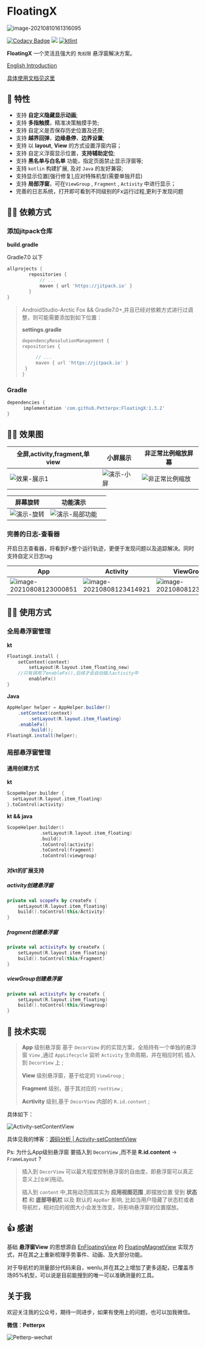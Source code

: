 # FloatingX



![image-20210810161316095](https://tva1.sinaimg.cn/large/008i3skNly1gtbrg85hlhj61040k80ui02.jpg)

[![Codacy Badge](https://api.codacy.com/project/badge/Grade/a9edd107b5444b7ca31738f5a96b3cb9)](https://app.codacy.com/gh/Petterpx/FloatingX?utm_source=github.com&utm_medium=referral&utm_content=Petterpx/FloatingX&utm_campaign=Badge_Grade_Settings)
[![](https://jitpack.io/v/Petterpx/FloatingX.svg)](https://jitpack.io/#Petterpx/FloatingX)  [![ktlint](https://img.shields.io/badge/code%20style-%E2%9D%A4-FF4081.svg)](https://ktlint.github.io/) 

**FloatingX** 一个灵活且强大的 `免权限` 悬浮窗解决方案。

[English Introduction](https://github.com/Petterpx/FloatingX/blob/main/README_EN.md)

[具体使用文档见这里](https://cskf7l0wab.feishu.cn/wiki/wikcnLLBCe3fIDUTAzrEg754tzc)

## 👏 特性 

- 支持 **自定义隐藏显示动画**;
- 支持 **多指触摸**，精准决策触摸手势;
- 支持 自定义是否保存历史位置及还原;
- 支持 **越界回弹**，**边缘悬停**，**边界设置**;
- 支持 以 **layout**, **View**  的方式设置浮窗内容；
- 支持 自定义浮窗显示位置，**支持辅助定位**;
- 支持 **黑名单与白名单** 功能，指定页面禁止显示浮窗等;
- 支持 `kotlin` 构建扩展, 及对 `Java` 的友好兼容;
- 支持显示位置[强行修复],应对特殊机型(需要单独开启)
- 支持 **局部浮窗**，可在`ViewGroup` , `Fragment` , `Activity` 中进行显示；
- 完善的日志系统，打开即可看到不同级别的Fx运行过程,更利于发现问题

## 👨‍💻‍ 依赖方式

### 添加jitpack仓库

**build.gradle**

Gradle7.0 以下

```groovy
allprojects {
		repositories {
			// ...
			maven { url 'https://jitpack.io' }
		}
}
```

> AndroidStudio-Arctic Fox && Gradle7.0+,并且已经对依赖方式进行过调整，则可能需要添加到如下位置：
>
> **settings.gradle**
>
> ```groovy
> dependencyResolutionManagement {
> repositories {
> 
>      // ...
>      maven { url 'https://jitpack.io' }
>  }
> }
> ```

### Gradle

```groovy
dependencies {
	  implementation 'com.github.Petterpx:FloatingX:1.3.2'
}
```


## 🏄‍♀️ 效果图

| 全屏,activity,fragment,单view                                | 小屏展示                                                     | 非正常比例缩放屏幕                                           |
| ------------------------------------------------------------ | ------------------------------------------------------------ | ------------------------------------------------------------ |
| ![效果-展示1](https://github.com/Petterpx/FloatingX/blob/main/image/fx-api-simple.gif?raw=true) | ![演示-小屏](https://github.com/Petterpx/FloatingX/blob/main/image/fx-small-gif.gif?raw=true) | ![非正常比例缩放](https://github.com/Petterpx/FloatingX/blob/main/image/fx-view-deformed-simple.gif?raw=true) |

| 屏幕旋转                                                     | 功能演示                                                     |      |
| ------------------------------------------------------------ | ------------------------------------------------------------ | ---- |
| ![演示-旋转](https://github.com/Petterpx/FloatingX/blob/main/image/fx-rotate-simple.gif?raw=true) | ![演示-局部功能](https://github.com/Petterpx/FloatingX/blob/main/image/fx-api-simple.gif?raw=true) |      |

### 完善的日志-查看器

开启日志查看器，将看到Fx整个运行轨迹，更便于发现问题以及追踪解决。同时支持自定义日志tag

| App                                                          | Activity                                                     | ViewGroup                                                    |
| ------------------------------------------------------------ | ------------------------------------------------------------ | ------------------------------------------------------------ |
| ![image-20210808123000851](https://tva1.sinaimg.cn/large/008i3skNly1gtbk1ujkqfj31160s8444.jpg) | ![image-20210808123414921](https://tva1.sinaimg.cn/large/008i3skNly1gt99vralyqj313o0r4jwk.jpg) | ![image-20210808123553402](https://tva1.sinaimg.cn/large/008i3skNly1gt99xfpfwgj311y0jctc8.jpg) |



## 👨‍🔧‍ 使用方式

### 全局悬浮窗管理

**kt**

```kotlin
FloatingX.install {
	setContext(context)
        setLayout(R.layout.item_floating_new)
  	//只有调用了enableFx(),后续才会自动插入activity中
        enableFx()
}
```

**Java**

```java
AppHelper helper = AppHelper.builder()
	.setContext(context)
        .setLayout(R.layout.item_floating)
	.enableFx()
        .build();
FloatingX.install(helper);
```



### 局部悬浮窗管理

#### 通用创建方式

**kt**

```kotlin
ScopeHelper.builder {
  setLayout(R.layout.item_floating)
}.toControl(activity)
```

**kt && java**

```kotlin
ScopeHelper.builder()
            .setLayout(R.layout.item_floating)
            .build()
            .toControl(activity)
            .toControl(fragment)
            .toControl(viewgroup)
```

#### 对kt的扩展支持

##### activity创建悬浮窗

```kotlin
private val scopeFx by createFx {
    setLayout(R.layout.item_floating)
    build().toControl(this/Activity)
}

```

##### fragment创建悬浮窗

```kotlin
private val activityFx by createFx {
    setLayout(R.layout.item_floating)
    build().toControl(this/Fragment)
}
```

##### viewGroup创建悬浮窗

```kotlin
private val activityFx by createFx {
    setLayout(R.layout.item_floating)
    build().toControl(this/Viewgroup)
}
```

## 🤔 技术实现

> **App** 级别悬浮窗 基于 `DecorView` 的的实现方案，全局持有一个单独的悬浮窗 `View` ,通过 `AppLifecycle` 监听 `Activity` 生命周期，并在相应时机 插入到 `DecorView` 上 ;
>
> **View** 级别悬浮窗，基于给定的 `ViewGroup` ;
>
> **Fragment** 级别，基于其对应的 `rootView` ;
>
> **Acrtivity** 级别,基于 `DecorView` 内部的 `R.id.content` ;

具体如下：

<img src="https://tva1.sinaimg.cn/large/008i3skNly1gr20ks7780j30rc0i5dim.jpg" alt="Activity-setContentView"  />

具体见我的博客：[源码分析 | Activity-setContentView](https://juejin.cn/post/6897453195342610445) 

Ps: 为什么App级别悬浮窗 要插入到 `DecorView` ,而不是 **R.id.content** -> `FrameLayout` ?

> 插入到 `DecorView` 可以最大程度控制悬浮窗的自由度，即悬浮窗可以真正意义上[`全屏`]拖动。
>
> 插入到 `content` 中,其拖动范围其实为 **应用视图范围** ,即摆放位置 受到 **状态栏** 和 **底部导航栏** 以及 默认的 `AppBar` 影响, 比如当用户隐藏了状态栏或者导航栏，相对应的视图大小会发生改变，将影响悬浮窗的位置摆放。



## 👍 感谢

基础 **悬浮窗View** 的思想源自 [EnFloatingView](https://github.com/leotyndale/EnFloatingView) 的 [FloatingMagnetView](https://github.com/leotyndale/EnFloatingView/blob/master/floatingview/src/main/java/com/imuxuan/floatingview/FloatingMagnetView.java) 实现方式，并在其之上重新梳理手势事件、动画、及大部分功能。

对于导航栏的测量部分代码来自，wenlu,并在其之上增加了更多适配，已覆盖市场95%机型，可以说是目前能搜到的唯一可以准确测量的工具。

## 关于我

欢迎关注我的公众号，期待一同进步，如果有使用上的问题，也可以加我微信。

**微信**：**Petterpx**

![Petterp-wechat](https://user-images.githubusercontent.com/41142188/226162520-93796619-81ca-4e61-bfff-4a5b95e4fa0b.png)

